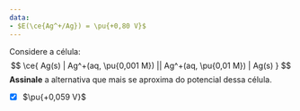 ```yaml
---
data:
- $E(\ce{Ag^+/Ag}) = \pu{+0,80 V}$
---
```


Considere a célula:
$$
    \ce{ Ag(s) | Ag^+(aq, \pu{0,001 M}) || Ag^+(aq, \pu{0,01 M}) | Ag(s) }
$$
**Assinale** a alternativa que mais se aproxima do potencial dessa célula.

- [x] $\pu{+0,059 V}$


